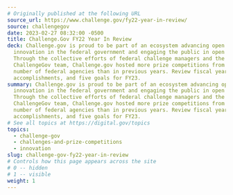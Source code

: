 ```yaml
---
# Originally published at the following URL
source_url: https://www.challenge.gov/fy22-year-in-review/
source: challengegov
date: 2023-02-27 08:32:00 -0500
title: Challenge.Gov FY22 Year In Review
deck: Challenge.gov is proud to be part of an ecosystem advancing open
  innovation in the federal government and engaging the public in open ways.
  Through the collective efforts of federal challenge managers and the
  ChallengeGov team, Challenge.gov hosted more prize competitions from a greater
  number of federal agencies than in previous years. Review fiscal year 2022's
  accomplishments, and five goals for FY23.
summary: Challenge.gov is proud to be part of an ecosystem advancing open
  innovation in the federal government and engaging the public in open ways.
  Through the collective efforts of federal challenge managers and the
  ChallengeGov team, Challenge.gov hosted more prize competitions from a greater
  number of federal agencies than in previous years. Review fiscal year 2022's
  accomplishments, and five goals for FY23.
# See all topics at https://digital.gov/topics
topics:
  - challenge-gov
  - challenges-and-prize-competitions
  - innovation
slug: challenge-gov-fy22-year-in-review
# Controls how this page appears across the site
# 0 -- hidden
# 1 -- visible
weight: 1
---
```

